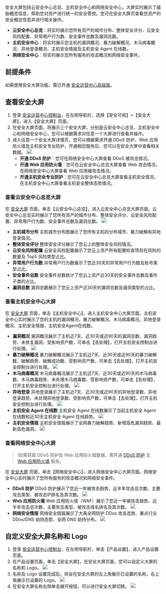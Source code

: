 
安全大屏包括云安全中心总览、主机安全中心和网络安全中心，大屏实时展示了威胁概览信息，帮助您对资产进行统一的安全管控。您可在安全大屏页查看您资产的安全概览信息并进行相关操作。
- **云安全中心总览**：将实时展示您所有资产的城市分布、整体安全评分、云安全风险配置、异常用户行为数、安全事件总数及漏洞总数。
- **主机安全中心**：将实时展示您主机的漏洞概况、暴力破解概况、木马病毒概况、异地登录概况、主机安全情报及主机安全 Agent 在线数。
- **网络安全中心**：将实时展示您所有服务的攻击概况和网络安全事件。

## 前提条件
如需使用安全大屏功能，需已开通 [安全运营中心高级版](https://buy.cloud.tencent.com/soc)。
## 查看安全大屏
1. 登录 [安全运营中心控制台](https://console.cloud.tencent.com/ssav2/screen)，在左侧导航栏，选择【安全可视】>【安全大屏】，进入【安全大屏】页面。
2. 在安全大屏页面，将展示三个安全大屏，分别是云安全中心总览、主机安全中心和网络安全中心，您可以根据需求对任意一个大屏进行查看并操作。
3. 进入任意一个安全大屏详情页，您可以根据需求开通 DDoS 防护、Web 应用防火墙及主机安全专业防护，开通相应服务后，您可以在安全大屏中查看相关数据。
![](https://main.qcloudimg.com/raw/451bec7f6cd1ad4aeb794d35e11cd312.png)
	- **开通 DDoS 防护**：您可在网络安全中心大屏查看 DDoS 被攻击情况。
	- **开通 Web 应用防火墙**：您可在云安全中心总览大屏查看 Web 攻击情况，在网络安全中心大屏查看 Web 应用被攻击情况。
	- **开通主机安全专业防护**：您可在云安全中心总览大屏查看主机安全情况，在主机安全中心大屏查看主机安全整体态势情况。

### 查看云安全中心总览大屏
在 [安全大屏](https://console.cloud.tencent.com/ssav2/screen) 页面，单击【云安全中心总览】，进入云安全中心总览大屏页面。云安全中心总览实时展示了您所有资产的城市分布、整体安全评分、云安全风险配置、异常用户行为数、安全事件总数及漏洞总数。
![](https://main.qcloudimg.com/raw/99fd0e7478f9eb62dfcf12def9fd73d9.png)
- **主机城市分布**
主机城市分布图展示了您所有主机的分布城市、暴力破解和异地登录情况。
- **整体安全评分**
整体安全评分展示了您云上的整体安全风险情况。
- **云安全风险配置**
云安全风险配置展示了您云上资产所有配置检查项存在风险的数量及 Top5 风险类型占比。
- **异常用户行为数**
异常用户行为数展示了您近30天的异常用户行为数及账号类型占比。
- **安全事件总数**
安全事件总数统计了您云上资产近30天的安全事件总数及事件子类的占比。
- **漏洞总数**
漏洞总数展示了您云上资产近30天的漏洞总数及漏洞类型的占比。

### 查看主机安全中心大屏
在 [安全大屏](https://console.cloud.tencent.com/ssav2/screen) 页面，单击【主机安全中心】，进入主机安全中心大屏页面，主机安全中心实时展示了您的主机的漏洞概况、暴力破解概况、木马病毒概况、异地登录概况、主机安全情报、主机安全Agent在线数。
- **漏洞概况**
漏洞概况展示了主机近7天、近30天或近90天的漏洞总数、漏洞趋势、未修复漏洞、受影响资产数，可单击【去处理】，打开主机安全控制台进行处理。
![](https://main.qcloudimg.com/raw/affd9fe0811a42a1e95450addef488d3.png)
- **暴力破解概况**
暴力破解概况展示了主机近7天、近30天或近90天的暴力破解数、破解趋势、破解成功数、受影响资产数，可单击【去处理】，打开主机安全控制台进行处理。
![](https://main.qcloudimg.com/raw/8b3227b7833291e0d5fd6752a390d2c7.png)
- **木马病毒概况**
木马病毒概况展示了主机近7天、近30天或近90天的木马病毒数、木马病毒趋势、未处理木马病毒数、受影响资产数，可单击【去处理】，打开主机安全控制台进行处理。
![](https://main.qcloudimg.com/raw/eb09d50694aa4c513ff972433e28df89.png)
- **异地登录**
异地登录展示了主机近7天、近30天或近90天的异地登录数、异地登录趋势、未处理异地登录数、受影响资产数，可单击【去处理】，打开主机安全控制台进行处理。
![](https://main.qcloudimg.com/raw/06aa0e75ced03589a2755e8085418489.png)
- **主机安全 Agent 在线数**
主机安全 Agent 在线数展示了当前主机安全 Agent 在线数和近30天主机安全 Agent 在线趋势。
![](https://main.qcloudimg.com/raw/d14dea301928cd0cf67191c477f54749.png)
- **主机安全情报**
主机安全情报展示了全网暴力破解趋势、新增高危漏洞趋势、最新高危漏洞。
![](https://main.qcloudimg.com/raw/02c739b7b47d4ad83bf13a72a6303e07.png)

### 查看网络安全中心大屏
>!如需获取 DDoS 防护及 Web 应用防火墙数据，需开通 [DDoS 防护](https://buy.cloud.tencent.com/dayu_buy#/bgp) 及 [Web 应用防火墙](https://buy.cloud.tencent.com/buy/wsm) 服务。
>
在 [安全大屏](https://console.cloud.tencent.com/ssav2/screen) 页面，单击【网络安全中心】，进入网络安全中心大屏页面。网络安全中心实时展示了您所有服务的攻击概况和网络安全事件。
- **DDoS 防护**
DDoS 防护展示了您近一年被攻击趋势、近半年攻击总次数、主要攻击类型、被攻击IP排名及其次数。
![](https://main.qcloudimg.com/raw/2780f6d58c813089b9721ec90f7dda3e.png)
- **Web 应用防火墙**
Web 应用防火墙（WAF）展示了您近一年被攻击趋势、近半年攻击总次数、主要攻击类型、被攻击域名排名及其次数。
![](https://main.qcloudimg.com/raw/78364f440822741466620f4819a124aa.png)
- **网络安全情报**
网络安全情报展示了大禹全网防护 DDos 攻击态势、重点行业 DDos/DNS 劫持态势、全网 DNS 劫持分布。
![](https://main.qcloudimg.com/raw/d98cc2fc74c9e54583f7367e72784e1f.png)

## 自定义安全大屏名称和 Logo
1. 登录 [安全运营中心控制台](https://console.cloud.tencent.com/ssav2/setting)，在左侧导航栏，单击【产品设置】，进入产品设置页面。
2. 在产品设置页面，单击【安全大屏】，在安全大屏页面，您可以自定义大屏的名称和 Logo。
![](https://main.qcloudimg.com/raw/f993d0b6e51fd0041bdbba5ef5a3debe.png)
3. 名称及 Logo 设置完成后，将会在安全大屏的左上角展示已设置的名称，右上角展示已设置的 Logo。
![](https://main.qcloudimg.com/raw/f422727d2bdaa0f6c79cb280051915b1.png)
4. 在安全大屏名称右侧单击展开按钮，可以进行安全大屏切换。
![](https://main.qcloudimg.com/raw/e3da6a7c839d496331c60b5e1c2925ff.png)

